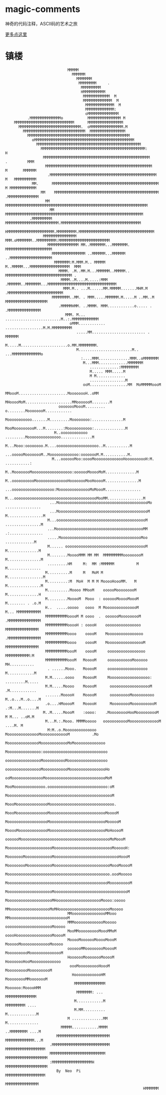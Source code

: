 # magic-comments
神奇的代码注释，ASCII码的艺术之旅


[更多点这里](https://github.com/NeoPi/magic-comments/blob/master/index.html)



# 镇楼

                                MMMMM
                                  MMMMMM
                                    MMMMMMM
                                     MMMMMMMM     .
                                      MMMMMMMMM
                                      HMMMMMMMMMM
                                       MMMMMMMMMMMM  M
                                       MMMMMMMMMMMMM  M
                                        MMMMMMMMMMMMM  M
                                        MMMMMMMMMMMMM:
                                        oMMMMMMMMMMMMMM
              .MMMMMMMMMMMMMMo           MMMMMMMMMMMMMMM M
        MMMMMMMMMMMMMMMMMMMMMMMMMMM      MMMMMMMMMMMMMMMM
          MMMMMMMMMMMMMMMMMMMMMMMMMMMM.  oMMMMMMMMMMMMMMM.M
            MMMMMMMMMMMMMMMMMMMMMMMMMMMM  MMMMMMMMMMMMMMMM
              MMMMMMMMMMMMMMMMMMMMMMMMMMMMMMMMMMMMMMMMMMMMMM
                oMMMMMMMMMMMMMMMMMMMMMMMMMMMMMMMMMMMMMMMMMMMMM
                  MMMMMMMMMMMMMMMMMMMMMMMMMMMMMMMMMMMMMMMMMMMMMMM
                    MMMMMMMMMMMMMMMMMMMMMMMMMMMMMMMMMMMMMMMMMMMMMMM:                     H
                     MMMMMMMMMMMMMMMMMMMMMMMMMMMMMMMMMMMMMMMMMMMMMMMM                  .         MMM
                      MMMMMMMMMMMMMMMMMMMMMMMMMMMMMMMMMMMMMMMMMMMMMMMM              M       MMMMMM
                       .MMMMMMMMMMMMMMMMMMMMMMMMMMMMMMMMMMMMMMMMMMMMMMMM          M   MMMMMMMMMM
                MM.      MMMMMMMMMMMMMMMMMMMMMMMMMMMMMMMMMMMMMMMMMMMMMMMM       M MMMMMMMMMMMM
                    MM    MMMMMMMMMMMMMMMMMMMMMMMMMMMMMMMMMMMMMMMMMMMMMMM    .MMMMMMMMMMMMMM
                      MM  MMMMMMMMMMMMMMMMMMMMMMMMMMMMMMMMMMMMMMMMMMMMMMMMMMMMMMMMMMMMMMMM
                        MM MMMMMMMMMMMMMMMMMMMMMMMMMMMMMMMMMMMMMMMMMMMMMMMMMMMMMMMMMMMMMM
               .MMMMMMMMM MMMMMMMMMMMMMMMMMMMMMMMM.MMMMMMMMMMMMMMMMMMMMMMMMMMMMMMMMMMMM
                  HMMMMMMMMMMMMMMMMMMMMM.MMMMMMMMM.MMMMMMMMMMMMMMMMMMMMMMMMMMMMMMMMMM
                     MMMMMMMMMMMMMMM MMM.oMMMMMMM..MMMMMMMMM:MMMMMMMMMMMMMMMMMMMMMMM
                       MMMMMMMMMMMMMM MM..MMMMMMM...MMMMMMM. MMMMMMMMMMMMMMMMMMMMM
                         MMMMMMMMMMMMMMM ..MMMMMM...MMMMMM ..MMMMMMMMMMMMMMMMMMM
                          MMMMMMM:M.MMM.M.. MMMMM M..MMMMM...MMMMMMMMMMMMMMMMMM  MMM
                            MMMM. .M..MM.M...MMMMMM..MMMMM.. MMMMMMMMMMMMMMMMMMMMMMMMMMMMMM .
                             MMMM..M....M.....:MMM .MMMMMM..MMMMMMM...MMMMMMMMMMMMMMMMMMMMMMMMMMMMMMM
                              MMM.M.. ...M......MM.MMMMM.......MHM.M  .MMMMMMMMMMMMMMMMMMMMMMMMM
                         MMMMMMMM..MM. . MMM.....MMMMMM.M.....M ..MM..M MMMMMMMMMMMMMMMMMMM
                            .MMMMMHMM. ..MMMM. MMM............o..... . .MMMMMMMMMMMMMMM
                               MMM. M... .........................M..:.MMMMMMMMMMMM
                                 oMMM............ .................M.M.MMMMMMMMM
                                    .....MM........................ . MMMMMM
                                   M.....M.....................o.MM.MMMMMMMM.
                                    M........................M.. ...MMMMMMMMMMMMMo
                                      :....MMM..............MMM..oMMMMMMM
                                       M...MMM.............MMMMMMM
                                          .............:MMMMMMMM
                                          M..... MMM.....M
                                          M M.............
                                          ................M
                                       ooM.................MM  MoMMMMMoooM
                                  MMoooM......................MoooooooH..oMM
                              MHooooMoM.....................MMooooooM........M
                            oooooooMoooM......... o........MoooooooM............
                            Mooooooooooo.......M.........Moooooooo:..............M
                           MooMoooooooooM...M........:Mooooooooooo:..............M
                          M..oooooooooooo .........Mooooooooooooooo..............M
                         M...Mooo:oooooooo.M....ooooooooooooooooooo..M...........M
                          ...oooooMoooooooM..Mooooooooooooo:oooooooM.M...........M.
                         M...ooooooMoo:ooooMoooooooooooooHoooooooooH:M. ...........:
                         M..MoooooooMoooooooooooooooooo:ooooooMooooMoM..............M
                         M..ooooooooooMooooooooooooooHoooooooMooHooooM...............M
                         ...ooooooooooooooooooo:MooooooooooooooMoMoooM................
                        M...oooooooooooooooooooooooooooooooooooooMooMM................M
                        ...MooooooooooooooooooooooooooooooooooooooooMo ................
                        ...MooooooooooooooooooooooooooooooooooooooooM M................M
                       M...ooooooooooooooooooooooooooooooooooooooooM   ................M
                       ...MoooooooooooooooooooooooooooooooooooooooMM   .:...............
                       .....MooooooooooooooooooooooooooooooooooooMoo       .............M
                       M...... ooooooooooooooooooooooooooooooooooooM       M..............M
                       M........MooooMMM MM MM  MMMMMMMMMooooooooM         M...............M
                       .........HM     M:  MM :MMMMMM          M           M...............
                      M..........M     M   MoM M                           M................M
                      M.........:M  MoH  M M M MooooHoooMM.   M             M...............M
                      M..........Moooo MMooM    oooooMooooooooM              M..............H
                      M.........MooooM  Mooo  : ooooooMooooMoooM              M........ . .o.M
                      H..  .....ooooo   oooo  M MooooooooooooooM               M... MMMMMMMMMMM
                      MMMMMMMMMMooooM M oooo  .  ooooooMooooooooM              .MMMMMMMMMMMMMMM
                      MMMMMMMMMMooooH : ooooH    oooooooooooooooo               MMMMMMMMMMMMMMM
                      MMMMMMMMMMoooo    ooooM    Moooooooooooooooo              .MMMMMMMMMMMMMMM
                      MMMMMMMMMMoooo    ooooM    MooooooooooooooooM              MMMMMMMMMMMMMMM
                      MMMMMMMMMMoooM    ooooM     ooooooooooooooooo               MMMMMMMMMMM:M
                      MMMMMMMMMMoooM   MooooM     oooooooooooMoooooo               MH...........
                       . ......Mooo.   MooooM     oooooooooooooooooo              M............M
                      M.M......oooo    MooooM     Moooooooooooooooooo:           .........M.....
                      M.M.....Moooo    MooooM      ooooooooooooooooooM            .M............
                      .......MooooH    MooooM      oooooooooMoooooooooo          M..o...M..o....M
                      .o....HMooooM    MooooH      MooooooooMooooooooooM          .:M...M.......M
                     M..M.....MoooM    :oooo:    .MooooooooHooMoooooooooM         M M... ..oM.M
                      M...M.:.Mooo. MMMMooooo   oooooooooooMoooooooooooooM          ....M. M
                       M:M..o.Moooooooooooooo MooooooooooooooMooooooooooooM          .Mo
                              MooooooooooooooMooooooooooooMoMoooooooooooooo
                              Mooooooooooooooo:ooooooooooooooooooooooooooooo
                              ooooooooooooooooMooooooooooMoooooooooooooooooo
                              ooooooooooooooooMoooooooooooMooooooooooooooooHo
                              ooMooooooooooooooMoooooooooooooooooooooooooooMoM
                             MooMoooooooooooooo.ooooooooooooooooooooooooooo:oM
                             MoooooooooooooooooooooooooooooooooooooooooooooooM
                             MoooMooooooooooooooMooooooooooooooooooooooooooooo.
                             MoooMooooooooooooooMoooooooooooooooooooooooooMooooM
                             MooooooooooooooooooMoooooooooooooooooooooooooMoooooM
                             MooooMoooooooooooooMoooooooooooooooooooooooooMoHooooM
                             ooooooMooooooooooooooooooooooooooooooooooooooooMoMoooM
                            MooooooooooooooooooooMooooooooooooooooooooooooooMoooooH:
                            MoooooooMooooooooooooMoooooooooooooooooooooooooooooHoooM
                            MooooooooMoooooooooooMoooooooooooooooooooooooooMoooMooooM
                            Moooooooooooooooooooooooooooooooooooooooooooooo.oooMooooo
                            MoooooooooooooooooooooooooooooooooooooooooooooMoooooooooM
                             MooooooooooooooooooooMoooooooooooooooooooooooooooooooooM
                              MooooooooooooooooooooMHooooooooooooooooooooMoooo:ooooo
                               MMooooooooooooooooooMoMHoooooooooooooooooooooooMooooo
                                MMoooooooooooooooMMooo MMooooooooooooooooooooooooooM
                                MMMoooooooooooooMooooo  oooooooooooooooooooooMooooo
                                MooMMoooooooooMoooMMoM  ooooHooooooooooooooooMooooM
                                MooooMooooooMooooMoooM  MoooooMoooooooooooooMooooo
                                ooooooMMooooooooMooooM  MoooooooooMooooooooooooooM
                                HooooooMoooooooMooooM    HoooooooHooMooooooooooooo
                                 oooMoooooooooHoooM         MoooooooooMoooooooooM
                                  HooooooooooooHM             MooooooooMMoooooooM
                                   MMMMMMMMMMMMMM                Moooooo:MooooHMM
                                    MMMMMMM: ...                  MMMMMMMMMMMMMM
                                   M............M                  MMMMMMMMM ....
                                   M.MM..........                  M.............M
                                M ..............MM                 M..............
                             MMMMM............MMMM                 ..MMMMMMMM ....M
                           MMMMMMMMMMMMMMMMMMMMMMMM               MMMMMMMMMMMMM...M
                        .MMMMMMMMMMMMMMMMMMMMMMMMMM               MMMMMMMMMMMMMMMMMM
                        MMMMMMMMMMMMMMMMMMMMMMMMM                MMMMMMMMMMMMMMMMMMM
                        :MMMMMMMMMMMMMMMMMMH                     MMMMMMMMMMMMMMMMMMM
                           By  Neo  Pi                           MMMMMMMMMMMMMMMMMM
                                                                 MMMMMMMMMMMMMMM
                                                                  HMMMMMM

